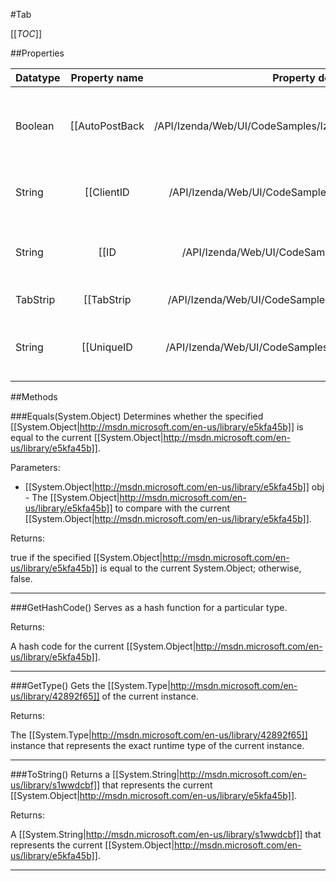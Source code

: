 #Tab

[[_TOC_]]

##Properties

|Datatype|Property name|Property description|Default Value|
|:-------|:----------:|:-----------------:|:-----------:|
|Boolean|[[AutoPostBack|/API/Izenda/Web/UI/CodeSamples/Izenda_Web_UI_Tab_AutoPostBack]]| Gets or sets a value indicating whether a postback to the server  automatically occurs when the user clicks the tab. |inherited from concrete class|
|String|[[ClientID|/API/Izenda/Web/UI/CodeSamples/Izenda_Web_UI_Tab_ClientID]]| Gets the server control identifier generated by ASP.NET. |inherited from concrete class|
|String|[[ID|/API/Izenda/Web/UI/CodeSamples/Izenda_Web_UI_Tab_ID]]| Gets or sets the programmatic identifier assigned to the server control. |inherited from concrete class|
|TabStrip|[[TabStrip|/API/Izenda/Web/UI/CodeSamples/Izenda_Web_UI_Tab_TabStrip]]|Gets the owner of [[Izenda.Web.UI.Tab|/API/Izenda/Web/UI/Izenda-Web-UI-Tab]].|inherited from concrete class|
|String|[[UniqueID|/API/Izenda/Web/UI/CodeSamples/Izenda_Web_UI_Tab_UniqueID]]| Gets the unique, hierarchically-qualified identifier for the server control. |inherited from concrete class|


##Methods

###Equals(System.Object)
Determines whether the specified [[System.Object|http://msdn.microsoft.com/en-us/library/e5kfa45b]] is equal to the current [[System.Object|http://msdn.microsoft.com/en-us/library/e5kfa45b]].

Parameters: 

* [[System.Object|http://msdn.microsoft.com/en-us/library/e5kfa45b]] obj  - The [[System.Object|http://msdn.microsoft.com/en-us/library/e5kfa45b]] to compare with the current [[System.Object|http://msdn.microsoft.com/en-us/library/e5kfa45b]].





Returns:

true if the specified [[System.Object|http://msdn.microsoft.com/en-us/library/e5kfa45b]] is equal to the current System.Object; otherwise, false.


---


###GetHashCode()
 Serves as a hash function for a particular type.  





Returns:

A hash code for the current [[System.Object|http://msdn.microsoft.com/en-us/library/e5kfa45b]].


---


###GetType()
Gets the [[System.Type|http://msdn.microsoft.com/en-us/library/42892f65]] of the current instance.





Returns:

The [[System.Type|http://msdn.microsoft.com/en-us/library/42892f65]] instance that represents the exact runtime type of the current instance.


---


###ToString()
Returns a [[System.String|http://msdn.microsoft.com/en-us/library/s1wwdcbf]] that represents the current [[System.Object|http://msdn.microsoft.com/en-us/library/e5kfa45b]].





Returns:

A [[System.String|http://msdn.microsoft.com/en-us/library/s1wwdcbf]] that represents the current [[System.Object|http://msdn.microsoft.com/en-us/library/e5kfa45b]].


---


